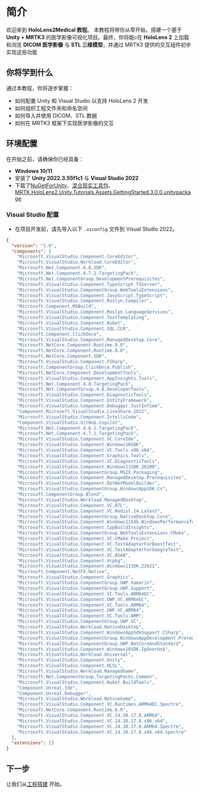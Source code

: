 # 简介

欢迎来到 **HoloLens2Medical 教程**。
本教程将带你从零开始，搭建一个基于 **Unity + MRTK3** 的医学影像可视化项目。最终，你将能c在 **HoloLens 2** 上加载和浏览 **DICOM 医学影像** 与 **STL 三维模型**，并通过 MRTK3 提供的交互组件初步实现这些功能

## 你将学到什么

通过本教程，你将逐步掌握：

* 如何配置 Unity 和 Visual Studio 以支持 HoloLens 2 开发
* 如何组织工程文件夹和命名空间
* 如何导入并使用 DICOM、STL 数据
* 如何在 MRTK3 框架下实现医学影像的交互

## 环境配置

在开始之前，请确保你已经具备：
* **Windows 10/11**
* 安装了 **Unity 2022.3.55f1c1** 与 **Visual Studio 2022**
* 下载了[NuGetForUnity](https://github.com/GlitchEnzo/NuGetForUnity)、[混合现实工具包](https://learn.microsoft.com/en-us/windows/mixed-reality/develop/unity/welcome-to-mr-feature-tool)、[MRTK.HoloLens2.Unity.Tutorials.Assets.GettingStarted.3.0.0.unitypackage](https://github.com/microsoft/MixedRealityLearning/releases/download/getting-started-v3.0.0/MRTK.HoloLens2.Unity.Tutorials.Assets.GettingStarted.3.0.0.unitypackage)

### Visual Studio 配置

* 在项目开发前，请先导入以下 `.vsconfig` 文件到 Visual Studio 2022。

```json
{
  "version": "1.0",
  "components": [
    "Microsoft.VisualStudio.Component.CoreEditor",
    "Microsoft.VisualStudio.Workload.CoreEditor",
    "Microsoft.Net.Component.4.8.SDK",
    "Microsoft.Net.Component.4.7.2.TargetingPack",
    "Microsoft.Net.ComponentGroup.DevelopmentPrerequisites",
    "Microsoft.VisualStudio.Component.TypeScript.TSServer",
    "Microsoft.VisualStudio.ComponentGroup.WebToolsExtensions",
    "Microsoft.VisualStudio.Component.JavaScript.TypeScript",
    "Microsoft.VisualStudio.Component.Roslyn.Compiler",
    "Microsoft.Component.MSBuild",
    "Microsoft.VisualStudio.Component.Roslyn.LanguageServices",
    "Microsoft.VisualStudio.Component.TextTemplating",
    "Microsoft.VisualStudio.Component.NuGet",
    "Microsoft.VisualStudio.Component.SQL.CLR",
    "Microsoft.Component.ClickOnce",
    "Microsoft.VisualStudio.Component.ManagedDesktop.Core",
    "Microsoft.NetCore.Component.Runtime.9.0",
    "Microsoft.NetCore.Component.Runtime.8.0",
    "Microsoft.NetCore.Component.SDK",
    "Microsoft.VisualStudio.Component.FSharp",
    "Microsoft.ComponentGroup.ClickOnce.Publish",
    "Microsoft.NetCore.Component.DevelopmentTools",
    "Microsoft.VisualStudio.Component.AppInsights.Tools",
    "Microsoft.Net.Component.4.8.TargetingPack",
    "Microsoft.Net.ComponentGroup.4.8.DeveloperTools",
    "Microsoft.VisualStudio.Component.DiagnosticTools",
    "Microsoft.VisualStudio.Component.EntityFramework",
    "Microsoft.VisualStudio.Component.Debugger.JustInTime",
    "Component.Microsoft.VisualStudio.LiveShare.2022",
    "Microsoft.VisualStudio.Component.IntelliCode",
    "Component.VisualStudio.GitHub.Copilot",
    "Microsoft.Net.Component.4.6.2.TargetingPack",
    "Microsoft.Net.Component.4.7.1.TargetingPack",
    "Microsoft.VisualStudio.Component.VC.CoreIde",
    "Microsoft.VisualStudio.Component.Windows10SDK",
    "Microsoft.VisualStudio.Component.VC.Tools.x86.x64",
    "Microsoft.VisualStudio.Component.Graphics.Tools",
    "Microsoft.VisualStudio.Component.VC.DiagnosticTools",
    "Microsoft.VisualStudio.Component.Windows11SDK.26100",
    "Microsoft.VisualStudio.ComponentGroup.MSIX.Packaging",
    "Microsoft.VisualStudio.Component.ManagedDesktop.Prerequisites",
    "Microsoft.VisualStudio.Component.DotNetModelBuilder",
    "Microsoft.VisualStudio.ComponentGroup.WindowsAppSDK.Cs",
    "Microsoft.ComponentGroup.Blend",
    "Microsoft.VisualStudio.Workload.ManagedDesktop",
    "Microsoft.VisualStudio.Component.VC.ATL",
    "Microsoft.VisualStudio.Component.VC.Redist.14.Latest",
    "Microsoft.VisualStudio.ComponentGroup.NativeDesktop.Core",
    "Microsoft.VisualStudio.Component.Windows11Sdk.WindowsPerformanceToolkit",
    "Microsoft.VisualStudio.Component.CppBuildInsights",
    "Microsoft.VisualStudio.ComponentGroup.WebToolsExtensions.CMake",
    "Microsoft.VisualStudio.Component.VC.CMake.Project",
    "Microsoft.VisualStudio.Component.VC.TestAdapterForBoostTest",
    "Microsoft.VisualStudio.Component.VC.TestAdapterForGoogleTest",
    "Microsoft.VisualStudio.Component.VC.ASAN",
    "Microsoft.VisualStudio.Component.Vcpkg",
    "Microsoft.VisualStudio.Component.Windows11SDK.22621",
    "Microsoft.Component.NetFX.Native",
    "Microsoft.VisualStudio.Component.Graphics",
    "Microsoft.VisualStudio.ComponentGroup.UWP.Xamarin",
    "Microsoft.VisualStudio.ComponentGroup.UWP.Support",
    "Microsoft.VisualStudio.Component.VC.Tools.ARM64EC",
    "Microsoft.VisualStudio.Component.UWP.VC.ARM64EC",
    "Microsoft.VisualStudio.Component.VC.Tools.ARM64",
    "Microsoft.VisualStudio.Component.UWP.VC.ARM64",
    "Microsoft.VisualStudio.Component.VC.Tools.ARM",
    "Microsoft.VisualStudio.ComponentGroup.UWP.VC",
    "Microsoft.VisualStudio.Workload.NativeDesktop",
    "Microsoft.VisualStudio.Component.WindowsAppSdkSupport.CSharp",
    "Microsoft.VisualStudio.ComponentGroup.WindowsAppDevelopment.Prerequisites",
    "Microsoft.VisualStudio.ComponentGroup.UWP.NetCoreAndStandard",
    "Microsoft.VisualStudio.Component.Windows10SDK.IpOverUsb",
    "Microsoft.VisualStudio.Workload.Universal",
    "Microsoft.VisualStudio.Component.Unity",
    "Microsoft.VisualStudio.Component.HLSL",
    "Microsoft.VisualStudio.Workload.ManagedGame",
    "Microsoft.Net.ComponentGroup.TargetingPacks.Common",
    "Microsoft.VisualStudio.Component.NuGet.BuildTools",
    "Component.Unreal.Ide",
    "Component.Unreal.Debugger",
    "Microsoft.VisualStudio.Workload.NativeGame",
    "Microsoft.VisualStudio.Component.VC.Runtimes.ARM64EC.Spectre",
    "Microsoft.NetCore.Component.Runtime.6.0",
    "Microsoft.VisualStudio.Component.VC.14.38.17.8.ARM64",
    "Microsoft.VisualStudio.Component.VC.14.38.17.8.x86.x64",
    "Microsoft.VisualStudio.Component.VC.14.38.17.8.ARM64.Spectre",
    "Microsoft.VisualStudio.Component.VC.14.38.17.8.x86.x64.Spectre"
  ],
  "extensions": []
}
```



## 下一步

让我们从[工程搭建](./setup/README.md) 开始。



